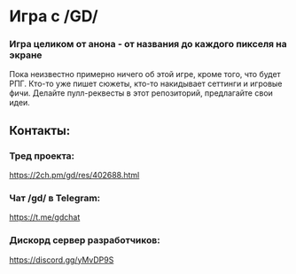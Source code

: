 # Игра с /GD/
### Игра целиком от анона - от названия до каждого пикселя на экране
Пока неизвестно примерно ничего об этой игре, кроме того, что будет РПГ. Кто-то уже пишет сюжеты, кто-то накидывает сеттинги и игровые фичи. Делайте пулл-реквесты в этот репозиторий, предлагайте свои идеи.

## Контакты:
### Тред проекта:
https://2ch.pm/gd/res/402688.html
### Чат /gd/ в Telegram:
https://t.me/gdchat
### Дискорд сервер разработчиков:
https://discord.gg/yMvDP9S
